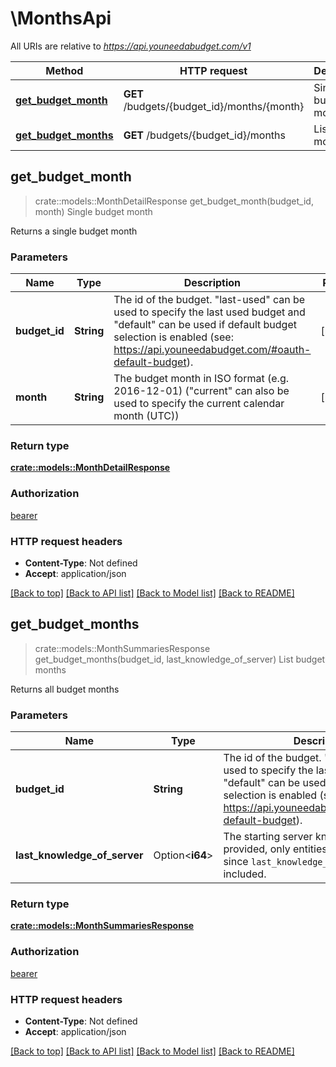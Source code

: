 # \MonthsApi

All URIs are relative to *https://api.youneedabudget.com/v1*

Method | HTTP request | Description
------------- | ------------- | -------------
[**get_budget_month**](MonthsApi.md#get_budget_month) | **GET** /budgets/{budget_id}/months/{month} | Single budget month
[**get_budget_months**](MonthsApi.md#get_budget_months) | **GET** /budgets/{budget_id}/months | List budget months



## get_budget_month

> crate::models::MonthDetailResponse get_budget_month(budget_id, month)
Single budget month

Returns a single budget month

### Parameters


Name | Type | Description  | Required | Notes
------------- | ------------- | ------------- | ------------- | -------------
**budget_id** | **String** | The id of the budget. \"last-used\" can be used to specify the last used budget and \"default\" can be used if default budget selection is enabled (see: https://api.youneedabudget.com/#oauth-default-budget). | [required] |
**month** | **String** | The budget month in ISO format (e.g. 2016-12-01) (\"current\" can also be used to specify the current calendar month (UTC)) | [required] |

### Return type

[**crate::models::MonthDetailResponse**](MonthDetailResponse.md)

### Authorization

[bearer](../README.md#bearer)

### HTTP request headers

- **Content-Type**: Not defined
- **Accept**: application/json

[[Back to top]](#) [[Back to API list]](../README.md#documentation-for-api-endpoints) [[Back to Model list]](../README.md#documentation-for-models) [[Back to README]](../README.md)


## get_budget_months

> crate::models::MonthSummariesResponse get_budget_months(budget_id, last_knowledge_of_server)
List budget months

Returns all budget months

### Parameters


Name | Type | Description  | Required | Notes
------------- | ------------- | ------------- | ------------- | -------------
**budget_id** | **String** | The id of the budget. \"last-used\" can be used to specify the last used budget and \"default\" can be used if default budget selection is enabled (see: https://api.youneedabudget.com/#oauth-default-budget). | [required] |
**last_knowledge_of_server** | Option<**i64**> | The starting server knowledge.  If provided, only entities that have changed since `last_knowledge_of_server` will be included. |  |

### Return type

[**crate::models::MonthSummariesResponse**](MonthSummariesResponse.md)

### Authorization

[bearer](../README.md#bearer)

### HTTP request headers

- **Content-Type**: Not defined
- **Accept**: application/json

[[Back to top]](#) [[Back to API list]](../README.md#documentation-for-api-endpoints) [[Back to Model list]](../README.md#documentation-for-models) [[Back to README]](../README.md)


